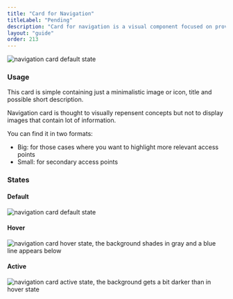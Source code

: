 ```yaml
---
title: "Card for Navigation"
titleLabel: "Pending"
description: "Card for navigation is a visual component focused on providing navigation in distributive pages or discributive page sections."
layout: "guide"
order: 213
---
```


![navigation card default state](/images/lexicon/CardNavDefault.jpg)

### Usage
This card is simple containing just a minimalistic image or icon, title and possible short description.

Navigation card is thought to visually repensent concepts but not to display images that contain lot of information.

You can find it in two formats:

- Big: for those cases where you want to highlight more relevant access points
- Small: for secondary access points

### States

#### Default 
![navigation card default state](/images/lexicon/CardNavDefault.jpg)

#### Hover
![navigation card hover state, the background shades in gray and a blue line appears below](/images/lexicon/CardNavHover.jpg)

#### Active 
![navigation card active state, the background gets a bit darker than in hover state](/images/lexicon/CardNavActive.jpg)

